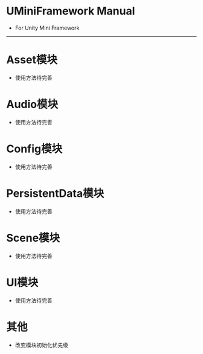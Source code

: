 # UMiniFramework Manual
- For Unity Mini Framework
---
# Asset模块
- 使用方法待完善
# Audio模块
- 使用方法待完善
# Config模块
- 使用方法待完善
# PersistentData模块
- 使用方法待完善
# Scene模块
- 使用方法待完善
# UI模块
- 使用方法待完善
# 其他
- 改变模块初始化优先级
